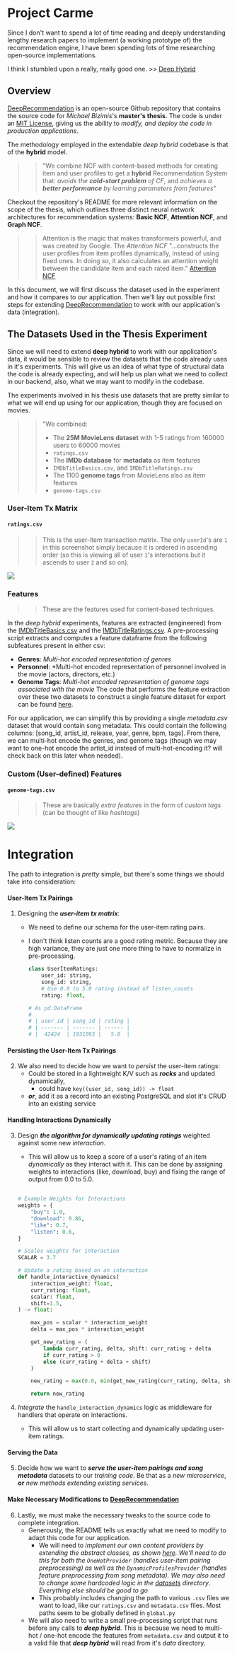 # Project Carme
Since I don't want to spend a lot of time reading and deeply understanding lengthy research papers to implement (a working prototype of) the recommendation engine, I have been spending lots of time researching open-source implementations. 

I think I stumbled upon a really, really good one.
\>> [Deep Hybrid](https://github.com/michaelbzms/DeepRecommendation)

## Overview

[DeepRecommendation](https://github.com/michaelbzms/DeepRecommendation) is an open-source Github repository that contains the source code for *Michael Bizimis*'s **master's thesis**. The code is under an [MIT License](https://github.com/michaelbzms/DeepRecommendation/blob/main/LICENSE), giving us the ability to *modify, and deploy the code in production applications*. 

The methodology employed in the extendable *deep hybrid* codebase is that of the **hybrid** model. 

 > 
 >  > 
 >  > "We combine NCF with content-based methods for creating item and user profiles to get a **hybrid** Recommendation System that: *avoids the **cold-start problem** of CF*, and *achieves a **better performance** by learning parameters from features*"

Checkout the repository's README for more relevant information on the scope of the thesis, which outlines three distinct neural network architectures for recommendation systems: **Basic NCF**, **Attention NCF**, and **Graph NCF**.

 > 
 >  > 
 >  > Attention is the magic that makes transformers powerful, and was created by Google. The *Attention NCF* "...constructs the user profiles from item profiles dynamically, instead of using fixed ones. In doing so, it also calculates an attention weight between the candidate item and each rated item."
 >  > [Attention NCF](https://github.com/michaelbzms/DeepRecommendation/tree/main#attention-ncf)

In this document, we will first discuss the dataset used in the experiment and how it compares to our application. Then we'll lay out possible first steps for extending [DeepRecommendation](https://github.com/michaelbzms/DeepRecommendation) to work with our application's data (integration).

## The Datasets Used in the Thesis Experiment

Since we will need to extend **deep hybrid** to work with our application's data, it would be sensible to review the datasets that the code already uses in it's experiments. This will give us an idea of what type of structural data the code is already expecting, and will help us plan what we need to collect in our backend, also, what we may want to modify in the codebase.

The experiments involved in his thesis use datasets that are pretty similar to what we will end up using for our application, though they are focused on movies.

 > 
 >  > 
 >  > "We combined:
 >  > 
 >  > * The **25M MovieLens dataset** with 1-5 ratings from 160000 users to 60000 movies
 >  > * `ratings.csv`
 >  > * The **IMDb database** for **metadata** as item features
 >  > * `IMDbTitleBasics.csv`, and `IMDbTitleRatings.csv`
 >  > * The 1100 **genome tags** from MovieLens also as item features
 >  > * `genome-tags.csv`

### User-Item Tx Matrix

#### `ratings.csv`

 > 
 >  > 
 >  > This is the user-item transaction matrix. The only `userId`'s are `1` in this screenshot simply because it is ordered in ascending order (so this is viewing all of user `1`'s interactions but it ascends to user `2` and so on).

<div style="max-width: 100%; overflow: hidden;">
  <img src="https://github.com/phasewalk1/Carme/blob/master/doc/fig/ratings-csv.png" style="max-width: 100%; height: auto;">
</div>


### Features

 > 
 >  > 
 >  > These are the features used for content-based techniques.

In the *deep hybrid* experiments, features are extracted (engineered) from the [IMDbTitleBasics.csv](https://www.kaggle.com/datasets/komalkhetlani/imdb-dataset) and the [IMDbTitleRatings.csv](https://www.kaggle.com/datasets/komalkhetlani/imdb-dataset). A pre-processing script extracts and computes a feature dataframe from the following subfeatures present in either csv:

* **Genres**: *Multi-hot encoded representation of genres*
* **Personnel**: \*Multi-hot encoded representation of personnel involved in the movie (actors, directors, etc.)
* **Genome Tags**: *Multi-hot encoded representation of genome tags associated with the movie*
  The code that performs the feature extraction over these two datasets to construct a single feature dataset for export can be found [here](https://github.com/michaelbzms/DeepRecommendation/blob/main/src/create_dataset.ipynb).

For our application, we can simplify this by providing a single *metadata.csv* dataset that would contain song metadata. This could contain the following columns: \[song_id, artist_id, release, year, genre, bpm, tags\]. From there, we can multi-hot encode the genres, and genome tags (though we may want to one-hot encode the artist_id instead of multi-hot-encoding it? will check back on this later when needed).

### Custom (User-defined) Features

#### `genome-tags.csv`

 > 
 >  > 
 >  > These are basically *extra features* in the form of *custom tags* (can be thought of like *hashtags*)


<div style="max-width: 100%; overflow: hidden;">
  <img src="https://github.com/phasewalk1/Carme/blob/master/doc/fig/tags-csv.png" style="max-width: 100%; height: auto;">
</div>

# Integration

The path to integration is *pretty* simple, but there's some things we should take into consideration:

#### User-Item Tx Pairings

1. Designing the ***user-item tx matrix***:
   * We need to define our schema for the user-item rating pairs.
   
   * I don't think listen counts are a good rating metric. Because they are high variance, they are just one more thing to have to normalize in pre-processing. 
     
     ````Python
     class UserItemRatings:
         user_id: string,
         song_id: string,
         # Use 0.0 to 5.0 rating instead of listen_counts
         rating: float,
     
     # As pd.DataFrame
     # 
     # | user_id | song_id | rating |
     # | ------- | ------- | ------ |
     # |  42424  | 1931093 |   5.0  |
     ````

#### Persisting the User-Item Tx Pairings

2. We also need to decide how we want to *persist* the user-item ratings:
   * Could be stored in a lightweight K/V such as ***rocks*** and updated dynamically,
     * could have `key((user_id, song_id)) -> float`
   * ***or***, add it as a record into an existing PostgreSQL and slot it's CRUD into an existing service

#### Handling Interactions Dynamically

3. Design ***the algorithm for dynamically updating ratings*** weighted against some new *interaction*.
   
   * This will allow us to keep a score of a user's rating of an item *dynamically* as they interact with it. This can be done by assigning weights to interactions (like, download, buy) and fixing the range of output from 0.0 to 5.0.
     
    ```Python
        
    # Example Weights for Interactions
    weights = {
        "buy": 1.0,
        "download": 0.86,
        "like": 0.7,
        "listen": 0.6,
    }

    # Scales weights for interaction
    SCALAR = 3.7

    # Update a rating based on an interaction
    def handle_interactive_dynamics(
        interaction_weight: float,
        curr_rating: float,
        scalar: float,
        shift=1.5,
    ) -> float:

        max_pos = scalar * interaction_weight
        delta = max_pos * interaction_weight

        get_new_rating = (
            lambda curr_rating, delta, shift: curr_rating + delta
            if curr_rating > 0
            else (curr_rating + delta + shift)
        )

        new_rating = max(0.0, min(get_new_rating(curr_rating, delta, shift), 5.0))

        return new_rating
     ````

3. *Integrate* the `handle_interaction_dynamics` logic as middleware for handlers that operate on interactions.
   
   * This will allow us to start collecting and dynamically updating user-item ratings.

#### Serving the Data

5. Decide how we want to ***serve the user-item pairings and song metadata*** datasets to our *training code*. Be that as a *new microservice*, **or** *new methods extending existing services*.

#### Make Necessary Modifications to [DeepRecommendation](https://github.com/michaelbzms/DeepRecommendation)

6. Lastly, we must make the necessary tweaks to the source code to complete integration.
   * Generously, the README tells us exactly what we need to modify to adapt this code for our application.
     * We will need to *implement our own content providers by extending the abstract classes, as shown [here](https://github.com/michaelbzms/DeepRecommendation/blob/main/src/content_providers/one_hot_provider.py). We'll need to do this for both the `OneHotProvider` (handles user-item pairing preprocessing) as well as the `DynamicProfilesProvider` (handles feature preprocessing from song metadata). We may also need to change some hardcoded logic in the [datasets]()* *directory*. *Everything else should be good to go*
     * This probably includes changing the path to various `.csv` files we want to load, like our `ratings.csv` and `metadata.csv` files. Most paths seem to be globally defined in `global.py`
   * We will also need to write a small pre-processing script that runs before any calls to ***deep hybrid***. This is because we need to multi-hot / one-hot encode the features from `metadata.csv` and output it to a valid file that ***deep hybrid*** will read from it's *data* directory.
